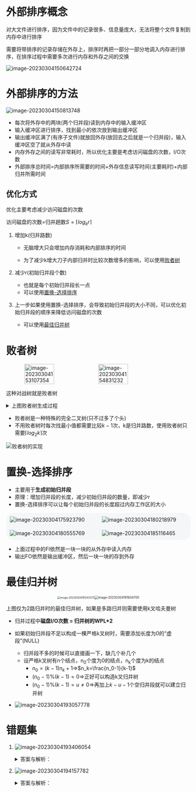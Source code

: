 # 外部排序概念

对大文件进行排序，因为文件中的记录很多、信息量庞大，无法将整个文件复制到内存中进行排序

需要将带排序的记录存储在外存上，排序时再把一部分一部分地调入内存进行排序，在排序过程中需要多次进行内存和外存之间的交换

![image-20230304150642724](../../assets/images/image-20230304150642724.png)

# 外部排序的方法

![image-20230304150813748](../../assets/images/image-20230304150813748.png)

- 每次将外存中的两块(两个归并段)读到内存中的输入缓冲区
- 输入缓冲区进行排序，找到最小的依次放到输出缓冲区
- 输出缓冲区满了(有序子文件)就放回外存(放回去之后就是一个归并段)，输入缓冲区空了就从外存中读
- 内存外存之间的读写非常耗时，所以优化主要是考虑访问磁盘的次数，I/O次数
- 外部排序总时间=内部排序所需要的时间+外存信息读写时间(主要耗时)+内部归并所需时间

## 优化方式

优化主要考虑减少访问磁盘的次数

访问磁盘的次数=归并趟数$S=\lceil log_kr \rceil$

1. 增加k(归并路数)

   - 无脑增大只会增加内存消耗和内部排序的时间

   - 为了减少k增大刀子内部归并时比较次数增多的影响，可以使用[败者树](#败者树)
2. 减少r(初始归并段个数)

   - 也就是每个初始归并段长一点
   - 可以使用[置换-选择排序](#置换-选择排序)
3. 上一步如果使用置换-选择排序，会导致初始归并段的大小不同，可以优化初始归并段的顺序来降低访问磁盘的次数
   - 可以使用[最佳归并树](#最佳归并树)



# 败者树

<div style="display: flex;align-items: center;justify-content: center;width: 100%;"><img src="../../assets/images/image-20230304153107354.png" alt="image-20230304153107354" style="width: 40%" /><img src="../../assets/images/image-20230304154831232.png" alt="image-20230304154831232" style="width: 40%;" /></div>

这种对战树就是败者树

<details>
	<summary>上图败者树生成过程</summary>  
  <ol>
    <li>先把每个归并段段第一个数字放到败者树的叶子结点</li>
    <ul>
      <li>这里的归并段是已经读取到内存中的，n个归并段就是n路归并</li>
      <li>叶子结点可以放到一个数组里，就像前面的堆排序，0号位用来存放冠军结点，参考下面的图，ls数组就是存放的叶子结点</li>
    </ul>
    <li>27和12决斗(比较),12更小所以27留下(这里找最小)，即留在图上的1的位置</li>
    <li>1和17决斗(比较)，1更小所以17留在4的位置</li>
    <li>此时12和1都晋级到数字2那一层，12和1决斗(比较)，1胜出所以12留在图上2的位置</li>
    <li>....</li>
    <li>直到最终决斗出一个最小的放在3那个位置</li>
    <li>图中的序号对应归并段的位置，最小的是3也就是归并段3的第一个数最小，将归并段3的第一个数字放到输出缓冲区</li>
    <li>将归并段3的下一位数字放到原来的3号位置(叶子结点那里),再与1，2，5进行决斗(比较),选出新的冠军(最小值)</li>
  </ol>
</details>

- 败者树是一种特殊的完全二叉树(只不过多了个头)
- 不用败者树时每次找最小值都需要比较$k-1$次，k是归并路数，使用败者树只需要$\lceil log_2k \rceil$次 

![败者树的实现](../../assets/images/image-20230304161713485.png)

# 置换-选择排序

- 主要用于**生成初始归并段**
- 原理：增加归并段的长度，减少初始归并段的数量，即减少r
- 置换-选择排序可以让每个初始归并段的长度超过内存工作区的大小

<div style="display: grid;grid-template-columns: 1fr 1fr;grid-gap: 20px;padding: 10px;background: #F5F6F7;border-radius: 20px;"><img src="../../assets/images/image-20230304175923790.png" alt="image-20230304175923790" /><img src="../../assets/images/image-20230304180218979.png" alt="image-20230304180218979" /><img src="../../assets/images/image-20230304180555769.png" alt="image-20230304180555769" /><img src="../../assets/images/image-20230304185116465.png" alt="image-20230304185116465" /></div>

- 上面过程中的FI依然是一块一块的从外存中读入内存
- 输出FO依然是输出缓冲区，然后一块一块的存到外存

# 最佳归并树

<div style="display: flex;justify-content: center;align-items: center;width:100%;"><img src="../../assets/images/image-20230304191243373.png" alt="image-20230304191243373" style="zoom:50%;" /><img src="../../assets/images/image-20230304191604700.png" alt="image-20230304191604700" style="zoom:60%;" /></div>

上图仅为2路归并时的最佳归并树，如果是多路归并则需要使用k叉哈夫曼树

- 归并过程中**磁盘I/O次数 = 归并树的WPL\*2**

- 如果初始归并段不足以构成一棵严格k叉树时，需要添加长度为0的“虚段”(NULL)
  - 归并段不多的时候可以直接画一下，缺几个补几个
  - 设严格k叉树有n个结点，n<sub>0</sub>个度为0的结点，n<sub>k</sub>个度为k的结点
    - $n_0=(k-1)n_k + 1$=>$n_k=\frac{n_0-1}{k-1}$
    - $(n_0-1) \% (k-1) = 0$=>正好可以构造k叉归并树
    - $(n_0-1) \% (k-1) = u \not = 0$=>再加上$k-u-1$个空归并段就可以建立归并树
- ![image-20230304193057778](../../assets/images/image-20230304193057778.png)

# 错题集

1. ![image-20230304193406054](../../assets/images/image-20230304193406054.png)

   <details>
        <summary>答案与解析：</summary>
        <br />
        答案： B
        <br />
        解析：<br />
        工作区能容纳600个记录=>一共有37500/600=625个归并段<br />
     	 直接套公式可以<mjx-container class="MathJax" jax="SVG" style="position: relative;"><svg xmlns="http://www.w3.org/2000/svg" width="28.355ex" height="2.262ex" role="img" focusable="false" viewBox="0 -750 12533.1 1000" xmlns:xlink="http://www.w3.org/1999/xlink" aria-hidden="true" style="vertical-align: -0.566ex;"><defs><path id="MJX-223-TEX-I-1D446" d="M308 24Q367 24 416 76T466 197Q466 260 414 284Q308 311 278 321T236 341Q176 383 176 462Q176 523 208 573T273 648Q302 673 343 688T407 704H418H425Q521 704 564 640Q565 640 577 653T603 682T623 704Q624 704 627 704T632 705Q645 705 645 698T617 577T585 459T569 456Q549 456 549 465Q549 471 550 475Q550 478 551 494T553 520Q553 554 544 579T526 616T501 641Q465 662 419 662Q362 662 313 616T263 510Q263 480 278 458T319 427Q323 425 389 408T456 390Q490 379 522 342T554 242Q554 216 546 186Q541 164 528 137T492 78T426 18T332 -20Q320 -22 298 -22Q199 -22 144 33L134 44L106 13Q83 -14 78 -18T65 -22Q52 -22 52 -14Q52 -11 110 221Q112 227 130 227H143Q149 221 149 216Q149 214 148 207T144 186T142 153Q144 114 160 87T203 47T255 29T308 24Z"></path><path id="MJX-223-TEX-N-3D" d="M56 347Q56 360 70 367H707Q722 359 722 347Q722 336 708 328L390 327H72Q56 332 56 347ZM56 153Q56 168 72 173H708Q722 163 722 153Q722 140 707 133H70Q56 140 56 153Z"></path><path id="MJX-223-TEX-N-2308" d="M174 734Q178 746 190 750H298H369Q400 750 411 747T422 730T411 713T372 709Q365 709 345 709T310 710H214V-235Q206 -248 196 -250Q192 -250 189 -249T184 -247T180 -244T178 -241T176 -237T174 -234V734Z"></path><path id="MJX-223-TEX-I-1D459" d="M117 59Q117 26 142 26Q179 26 205 131Q211 151 215 152Q217 153 225 153H229Q238 153 241 153T246 151T248 144Q247 138 245 128T234 90T214 43T183 6T137 -11Q101 -11 70 11T38 85Q38 97 39 102L104 360Q167 615 167 623Q167 626 166 628T162 632T157 634T149 635T141 636T132 637T122 637Q112 637 109 637T101 638T95 641T94 647Q94 649 96 661Q101 680 107 682T179 688Q194 689 213 690T243 693T254 694Q266 694 266 686Q266 675 193 386T118 83Q118 81 118 75T117 65V59Z"></path><path id="MJX-223-TEX-I-1D45C" d="M201 -11Q126 -11 80 38T34 156Q34 221 64 279T146 380Q222 441 301 441Q333 441 341 440Q354 437 367 433T402 417T438 387T464 338T476 268Q476 161 390 75T201 -11ZM121 120Q121 70 147 48T206 26Q250 26 289 58T351 142Q360 163 374 216T388 308Q388 352 370 375Q346 405 306 405Q243 405 195 347Q158 303 140 230T121 120Z"></path><path id="MJX-223-TEX-I-1D454" d="M311 43Q296 30 267 15T206 0Q143 0 105 45T66 160Q66 265 143 353T314 442Q361 442 401 394L404 398Q406 401 409 404T418 412T431 419T447 422Q461 422 470 413T480 394Q480 379 423 152T363 -80Q345 -134 286 -169T151 -205Q10 -205 10 -137Q10 -111 28 -91T74 -71Q89 -71 102 -80T116 -111Q116 -121 114 -130T107 -144T99 -154T92 -162L90 -164H91Q101 -167 151 -167Q189 -167 211 -155Q234 -144 254 -122T282 -75Q288 -56 298 -13Q311 35 311 43ZM384 328L380 339Q377 350 375 354T369 368T359 382T346 393T328 402T306 405Q262 405 221 352Q191 313 171 233T151 117Q151 38 213 38Q269 38 323 108L331 118L384 328Z"></path><path id="MJX-223-TEX-I-1D45A" d="M21 287Q22 293 24 303T36 341T56 388T88 425T132 442T175 435T205 417T221 395T229 376L231 369Q231 367 232 367L243 378Q303 442 384 442Q401 442 415 440T441 433T460 423T475 411T485 398T493 385T497 373T500 364T502 357L510 367Q573 442 659 442Q713 442 746 415T780 336Q780 285 742 178T704 50Q705 36 709 31T724 26Q752 26 776 56T815 138Q818 149 821 151T837 153Q857 153 857 145Q857 144 853 130Q845 101 831 73T785 17T716 -10Q669 -10 648 17T627 73Q627 92 663 193T700 345Q700 404 656 404H651Q565 404 506 303L499 291L466 157Q433 26 428 16Q415 -11 385 -11Q372 -11 364 -4T353 8T350 18Q350 29 384 161L420 307Q423 322 423 345Q423 404 379 404H374Q288 404 229 303L222 291L189 157Q156 26 151 16Q138 -11 108 -11Q95 -11 87 -5T76 7T74 17Q74 30 112 181Q151 335 151 342Q154 357 154 369Q154 405 129 405Q107 405 92 377T69 316T57 280Q55 278 41 278H27Q21 284 21 287Z"></path><path id="MJX-223-TEX-I-1D45F" d="M21 287Q22 290 23 295T28 317T38 348T53 381T73 411T99 433T132 442Q161 442 183 430T214 408T225 388Q227 382 228 382T236 389Q284 441 347 441H350Q398 441 422 400Q430 381 430 363Q430 333 417 315T391 292T366 288Q346 288 334 299T322 328Q322 376 378 392Q356 405 342 405Q286 405 239 331Q229 315 224 298T190 165Q156 25 151 16Q138 -11 108 -11Q95 -11 87 -5T76 7T74 17Q74 30 114 189T154 366Q154 405 128 405Q107 405 92 377T68 316T57 280Q55 278 41 278H27Q21 284 21 287Z"></path><path id="MJX-223-TEX-N-2309" d="M21 717T21 730T32 746T75 750H147H256Q266 742 269 735V-235Q262 -248 251 -250Q247 -250 244 -249T239 -247T235 -244T233 -241T231 -237T229 -234V710H133Q119 710 99 710T71 709Q43 709 32 713Z"></path><path id="MJX-223-TEX-N-35" d="M164 157Q164 133 148 117T109 101H102Q148 22 224 22Q294 22 326 82Q345 115 345 210Q345 313 318 349Q292 382 260 382H254Q176 382 136 314Q132 307 129 306T114 304Q97 304 95 310Q93 314 93 485V614Q93 664 98 664Q100 666 102 666Q103 666 123 658T178 642T253 634Q324 634 389 662Q397 666 402 666Q410 666 410 648V635Q328 538 205 538Q174 538 149 544L139 546V374Q158 388 169 396T205 412T256 420Q337 420 393 355T449 201Q449 109 385 44T229 -22Q148 -22 99 32T50 154Q50 178 61 192T84 210T107 214Q132 214 148 197T164 157Z"></path><path id="MJX-223-TEX-N-36" d="M42 313Q42 476 123 571T303 666Q372 666 402 630T432 550Q432 525 418 510T379 495Q356 495 341 509T326 548Q326 592 373 601Q351 623 311 626Q240 626 194 566Q147 500 147 364L148 360Q153 366 156 373Q197 433 263 433H267Q313 433 348 414Q372 400 396 374T435 317Q456 268 456 210V192Q456 169 451 149Q440 90 387 34T253 -22Q225 -22 199 -14T143 16T92 75T56 172T42 313ZM257 397Q227 397 205 380T171 335T154 278T148 216Q148 133 160 97T198 39Q222 21 251 21Q302 21 329 59Q342 77 347 104T352 209Q352 289 347 316T329 361Q302 397 257 397Z"></path><path id="MJX-223-TEX-N-32" d="M109 429Q82 429 66 447T50 491Q50 562 103 614T235 666Q326 666 387 610T449 465Q449 422 429 383T381 315T301 241Q265 210 201 149L142 93L218 92Q375 92 385 97Q392 99 409 186V189H449V186Q448 183 436 95T421 3V0H50V19V31Q50 38 56 46T86 81Q115 113 136 137Q145 147 170 174T204 211T233 244T261 278T284 308T305 340T320 369T333 401T340 431T343 464Q343 527 309 573T212 619Q179 619 154 602T119 569T109 550Q109 549 114 549Q132 549 151 535T170 489Q170 464 154 447T109 429Z"></path><path id="MJX-223-TEX-N-34" d="M462 0Q444 3 333 3Q217 3 199 0H190V46H221Q241 46 248 46T265 48T279 53T286 61Q287 63 287 115V165H28V211L179 442Q332 674 334 675Q336 677 355 677H373L379 671V211H471V165H379V114Q379 73 379 66T385 54Q393 47 442 46H471V0H462ZM293 211V545L74 212L183 211H293Z"></path></defs><g stroke="currentColor" fill="currentColor" stroke-width="0" transform="scale(1,-1)"><g data-mml-node="math"><g data-mml-node="mi"><use data-c="1D446" xlink:href="#MJX-223-TEX-I-1D446"></use></g><g data-mml-node="mo" transform="translate(922.8,0)"><use data-c="3D" xlink:href="#MJX-223-TEX-N-3D"></use></g><g data-mml-node="mo" transform="translate(1978.6,0)"><use data-c="2308" xlink:href="#MJX-223-TEX-N-2308"></use></g><g data-mml-node="mi" transform="translate(2422.6,0)"><use data-c="1D459" xlink:href="#MJX-223-TEX-I-1D459"></use></g><g data-mml-node="mi" transform="translate(2720.6,0)"><use data-c="1D45C" xlink:href="#MJX-223-TEX-I-1D45C"></use></g><g data-mml-node="msub" transform="translate(3205.6,0)"><g data-mml-node="mi"><use data-c="1D454" xlink:href="#MJX-223-TEX-I-1D454"></use></g><g data-mml-node="mi" transform="translate(510,-150) scale(0.707)"><use data-c="1D45A" xlink:href="#MJX-223-TEX-I-1D45A"></use></g></g><g data-mml-node="mi" transform="translate(4386.4,0)"><use data-c="1D45F" xlink:href="#MJX-223-TEX-I-1D45F"></use></g><g data-mml-node="mo" transform="translate(4837.4,0)"><use data-c="2309" xlink:href="#MJX-223-TEX-N-2309"></use></g><g data-mml-node="mo" transform="translate(5559.2,0)"><use data-c="3D" xlink:href="#MJX-223-TEX-N-3D"></use></g><g data-mml-node="mo" transform="translate(6615,0)"><use data-c="2308" xlink:href="#MJX-223-TEX-N-2308"></use></g><g data-mml-node="mi" transform="translate(7059,0)"><use data-c="1D459" xlink:href="#MJX-223-TEX-I-1D459"></use></g><g data-mml-node="mi" transform="translate(7357,0)"><use data-c="1D45C" xlink:href="#MJX-223-TEX-I-1D45C"></use></g><g data-mml-node="msub" transform="translate(7842,0)"><g data-mml-node="mi"><use data-c="1D454" xlink:href="#MJX-223-TEX-I-1D454"></use></g><g data-mml-node="mn" transform="translate(510,-150) scale(0.707)"><use data-c="35" xlink:href="#MJX-223-TEX-N-35"></use></g></g><g data-mml-node="mn" transform="translate(8755.5,0)"><use data-c="36" xlink:href="#MJX-223-TEX-N-36"></use><use data-c="32" xlink:href="#MJX-223-TEX-N-32" transform="translate(500,0)"></use><use data-c="35" xlink:href="#MJX-223-TEX-N-35" transform="translate(1000,0)"></use></g><g data-mml-node="mo" transform="translate(10255.5,0)"><use data-c="2309" xlink:href="#MJX-223-TEX-N-2309"></use></g><g data-mml-node="mo" transform="translate(10977.3,0)"><use data-c="3D" xlink:href="#MJX-223-TEX-N-3D"></use></g><g data-mml-node="mn" transform="translate(12033.1,0)"><use data-c="34" xlink:href="#MJX-223-TEX-N-34"></use></g></g></g></svg><mjx-assistive-mml unselectable="on" display="inline"><math xmlns="http://www.w3.org/1998/Math/MathML"><mi>S</mi><mo>=</mo><mo fence="false" stretchy="false">⌈</mo><mi>l</mi><mi>o</mi><msub><mi>g</mi><mi>m</mi></msub><mi>r</mi><mo fence="false" stretchy="false">⌉</mo><mo>=</mo><mo fence="false" stretchy="false">⌈</mo><mi>l</mi><mi>o</mi><msub><mi>g</mi><mn>5</mn></msub><mn>625</mn><mo fence="false" stretchy="false">⌉</mo><mo>=</mo><mn>4</mn></math></mjx-assistive-mml></mjx-container><script type="math/tex">S=\lceil log_mr \rceil=\lceil log_5625 \rceil=4</script><span> </span><br />
     	 不会套公式可以一步步算<br />
     	 第一趟归并排序会合并成625/5=125个归并段<br />
   	   第二趟归并排序会合并成125/5=25个归并段<br />
     	 第三趟归并排序会合并成25/5=5个归并段<br />
     	 第四趟归并排序会合并成5/5=1个归并段<br />
   </details>

2. ![image-20230304194157782](../../assets/images/image-20230304194157782.png)

   <details>
        <summary>答案与解析：</summary>
        <br />
        答案： C B
        <br />
        解析：<br />
        传统顺序选(一个个比较)：每一次都要比较4次才能选出一个最小值，一共需要99次才能选完100个记录，所以总的比较次数为4*99=396次<br />
     	 使用败者树：树高h=⌈log<sub>2</sub>5⌉=3，每一次都需要比较3次才能选出一个最小值，一共需要比较100次，所以总的比较次数为3*100=300次
   </details>

   
